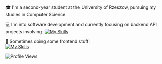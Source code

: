 🎓 I'm a second-year student at the University of Rzeszow, pursuing my studies in Computer Science.

💻 I'm into software development and currently focusing on backend API projects involving:
[![My Skills](https://skillicons.dev/icons?i=python,django,fastapi,postgresql,redis,git,github,vscode,docker,githubactions,linux,nginx)](https://skillicons.dev)

🚀 Sometimes doing some frontend stuff:  
[![My Skills](https://skillicons.dev/icons?i=html,css,react,tailwind)](https://skillicons.dev)

![Profile Views](https://komarev.com/ghpvc/?username=your-github-opawel262)
